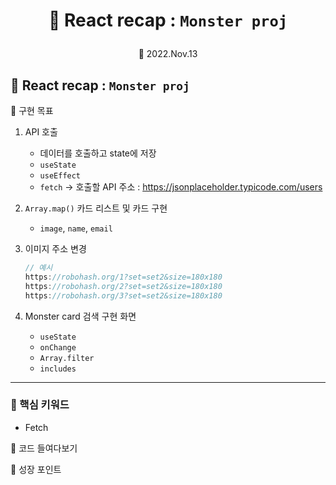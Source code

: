 # <p align="center"> 👾 React recap : `Monster proj`

<p align="center"> 📆 2022.Nov.13

## 👾 React recap : `Monster proj`

📝 구현 목표

1.  API 호출
    - 데이터를 호출하고 state에 저장
    - `useState`
    - `useEffect`
    - `fetch` → 호출할 API 주소 : https://jsonplaceholder.typicode.com/users
1.  `Array.map()` 카드 리스트 및 카드 구현
    - `image`, `name`, `email`
1.  이미지 주소 변경

    ```javascript
    // 예시
    https://robohash.org/1?set=set2&size=180x180
    https://robohash.org/2?set=set2&size=180x180
    https://robohash.org/3?set=set2&size=180x180
    ```

1.  Monster card 검색 구현 화면

    - `useState`
    - `onChange`
    - `Array.filter`
    - `includes`

<hr>

### 📝 핵심 키워드

- Fetch

👀 코드 들여다보기

🌳 성장 포인트
